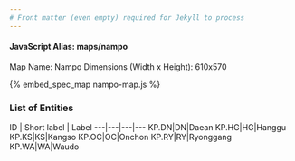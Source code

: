 ```yaml
---
# Front matter (even empty) required for Jekyll to process
---
```


#### JavaScript Alias: maps/nampo

Map Name: Nampo
Dimensions (Width x Height): 610x570



{% embed_spec_map nampo-map.js %}

### List of Entities

ID | Short label | Label
---|---|---|---
KP.DN|DN|Daean
KP.HG|HG|Hanggu
KP.KS|KS|Kangso
KP.OC|OC|Onchon
KP.RY|RY|Ryonggang
KP.WA|WA|Waudo